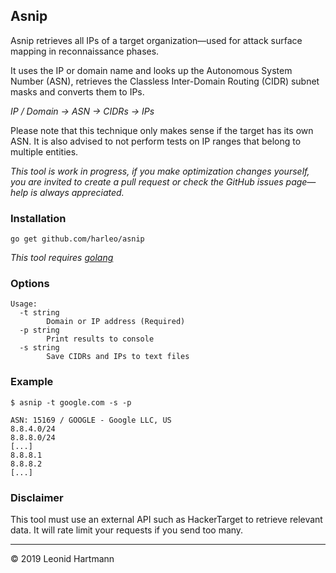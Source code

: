 
## Asnip
Asnip retrieves all IPs of a target organization&mdash;used for attack surface mapping in reconnaissance phases.

It uses the IP or domain name and looks up the Autonomous System Number (ASN), retrieves the Classless Inter-Domain Routing (CIDR) subnet masks and converts them to IPs.

_IP / Domain &rarr; ASN &rarr; CIDRs &rarr; IPs_

Please note that this technique only makes sense if the target has its own ASN. It is also advised to not perform tests on IP ranges that belong to multiple entities.

_This tool is work in progress, if you make optimization changes yourself, you are invited to create a pull request or check the GitHub issues page&mdash;help is always appreciated._

### Installation
`go get github.com/harleo/asnip`

_This tool requires [golang](https://golang.org/)_

### Options

```console
Usage:
  -t string
        Domain or IP address (Required)
  -p string
        Print results to console
  -s string
        Save CIDRs and IPs to text files
```

### Example

```console
$ asnip -t google.com -s -p

ASN: 15169 / GOOGLE - Google LLC, US
8.8.4.0/24
8.8.8.0/24
[...]
8.8.8.1
8.8.8.2
[...]
```

### Disclaimer
This tool must use an external API such as HackerTarget to retrieve relevant data. It will rate limit your requests if you send too many.

---

&copy; 2019 Leonid Hartmann